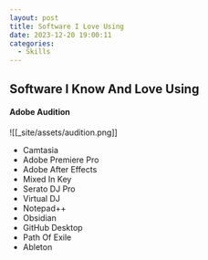```yaml
---
layout: post
title: Software I Love Using
date: 2023-12-20 19:00:11
categories:
  - Skills
---
```

## Software I Know And Love Using
#### Adobe Audition
![[_site/assets/audition.png]]
- Camtasia
- Adobe Premiere Pro
- Adobe After Effects
- Mixed In Key
- Serato DJ Pro
- Virtual DJ
- Notepad++
- Obsidian
- GitHub Desktop
- Path Of Exile
- Ableton 